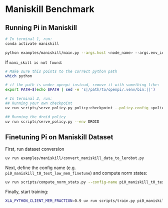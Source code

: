 # Maniskill Benchmark

## Running Pi in Maniskill

```bash
# In terminal 1, run:
conda activate maniskill

python examples/maniskill/main.py --args.host <node_name> --args.env_id <env_id_name>
```

If `mani_skill is not found`:

```bash
# Make sure this points to the correct python path
which python

# if the path is under openpi instead, remove it with something like:
export PATH=$(echo $PATH | sed -e 's|/path/to/openpi/.venv/bin:||')

```

```bash
# In terminal 2, run:
## Running your own checkpoint
uv run scripts/serve_policy.py policy:checkpoint --policy.config <policy_config_name> --policy.dir <policy_checkpoint_dir> 

## Running the droid policy
uv run scripts/serve_policy.py --env DROID
```

## Finetuning Pi on Maniskill Dataset

First, run dataset conversion

```bash
uv run examples/maniskill/convert_maniskill_data_to_lerobot.py
```

Next, define the config name (e.g. `pi0_maniskill_t0_test_low_mem_finetune`) and compute norm states:

```bash
uv run scripts/compute_norm_stats.py --config-name pi0_maniskill_t0_test_low_mem_finetune
```

Finally, start training:

```bash
XLA_PYTHON_CLIENT_MEM_FRACTION=0.9 uv run scripts/train.py pi0_maniskill_t0_test_low_mem_finetune --exp-name=my_experiment --overwrite
```